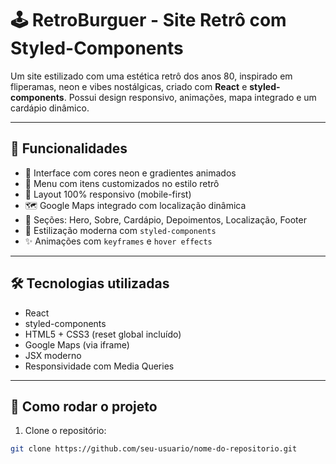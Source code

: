# 🕹️ RetroBurguer - Site Retrô com Styled-Components

Um site estilizado com uma estética retrô dos anos 80, inspirado em fliperamas, neon e vibes nostálgicas, criado com **React** e **styled-components**. Possui design responsivo, animações, mapa integrado e um cardápio dinâmico.

---

## 🚀 Funcionalidades

- 🎨 Interface com cores neon e gradientes animados
- 🍔 Menu com itens customizados no estilo retrô
- 📱 Layout 100% responsivo (mobile-first)
- 🗺️ Google Maps integrado com localização dinâmica
- 💬 Seções: Hero, Sobre, Cardápio, Depoimentos, Localização, Footer
- 🌈 Estilização moderna com `styled-components`
- ✨ Animações com `keyframes` e `hover effects`

---

## 🛠️ Tecnologias utilizadas

- React
- styled-components
- HTML5 + CSS3 (reset global incluído)
- Google Maps (via iframe)
- JSX moderno
- Responsividade com Media Queries

---

## 🧾 Como rodar o projeto

1. Clone o repositório:

```bash
git clone https://github.com/seu-usuario/nome-do-repositorio.git
